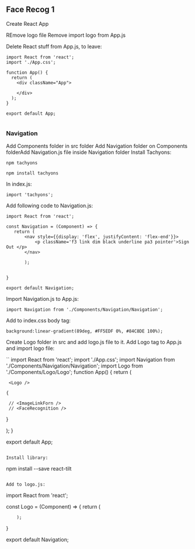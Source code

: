 ## Face Recog 1 ##

Create React App

REmove logo file
Remove import logo from App.js

Delete React stuff from App.js, to leave:

```
import React from 'react';
import './App.css';

function App() {
  return (
    <div className="App">
     
    </div>
  );
}

export default App;
        
 ```
 ### Navigation ###
 
 Add Components folder in src folder
 Add Navigation folder on Components folderAdd Navigation.js file inside Navigation folder
 Install Tachyons:
```
npm tachyons

npm install tachyons
```

In index.js: 

```
import 'tachyons';

```
 Add following code to Navigation.js: 
 
 ```
 import React from 'react';

const Navigation = (Component) => {
	return (
		<nav style={{display: 'flex', justifyContent: 'flex-end'}}>
			<p className='f3 link dim black underline pa3 pointer'>Sign Out </p>
		</nav>

		);


}

export default Navigation;

```

Import Navigation.js to App.js: 

```
import Navigation from './Components/Navigation/Navigation'; 
```

Add to index.css body tag: 

```
background:linear-gradient(89deg, #FF5EDF 0%, #84C8DE 100%);
```

Create Logo folder in src and add logo.js file to it.
Add Logo tag to App.js  and import logo file: 

``
import React from 'react';
import './App.css';
import Navigation from './Components/Navigation/Navigation'; 
import Logo from './Components/Logo/Logo'; 
function App() {
  return (
    <div className="App">
     <Navigation />
    
     <Logo />

    { 
     
     // <ImageLinkForn />
     // <FaceRecognition />
   }
    </div>
  );
}

export default App;
```

Install library:
```
npm install --save react-tilt
```

Add to logo.js: 

```

import React from 'react';

const Logo = (Component) => {
	return (
		<div className='ma4 mt8'>

		);


}

export default Navigation;
